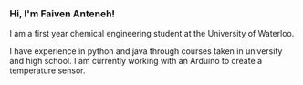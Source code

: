 ### Hi, I'm Faiven Anteneh!

I am a first year chemical engineering student at the University of Waterloo.

I have experience in python and java through courses taken in university and high school. I am currently working with an Arduino to create a temperature sensor. 

<!--
**fanteneh/fanteneh** is a ✨ _special_ ✨ repository because its `README.md` (this file) appears on your GitHub profile.

Here are some ideas to get you started:

- 🔭 I’m currently working on ...
- 🌱 I’m currently learning ...
- 👯 I’m looking to collaborate on ...
- 🤔 I’m looking for help with ...
- 💬 Ask me about ...
- 📫 How to reach me: ...
- 😄 Pronouns: ...
- ⚡ Fun fact: ...
-->
